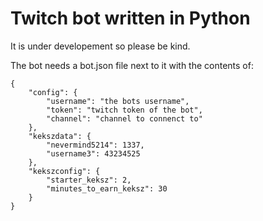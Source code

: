 # Twitch bot written in Python
It is under developement so please be kind.

The bot needs a bot.json file next to it with the contents of:
```
{
    "config": {
        "username": "the bots username",
        "token": "twitch token of the bot",
        "channel": "channel to connenct to"
    },
    "kekszdata": {
        "nevermind5214": 1337,
        "username3": 43234525
    },
    "kekszconfig": {
        "starter_keksz": 2,
        "minutes_to_earn_keksz": 30
    }
}
```

